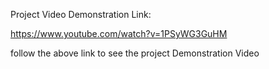 Project Video Demonstration Link:


https://www.youtube.com/watch?v=1PSyWG3GuHM

follow the above link to see the project Demonstration Video
